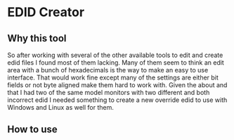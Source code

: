 # EDID Creator #

## Why this tool ##

So after working with several of the other available tools to edit and create
edid files I found most of them lacking. Many of them seem to think an edit area
with a bunch of hexadecimals is the way to make an easy to use interface. That
would work fine except many of the settings are either bit fields or not byte
aligned make them hard to work with. Given the about and that I had two of the
same model monitors with two different and both incorrect edid I needed
something to create a new override edid to use with Windows and Linux as well
for them.

## How to use ##
